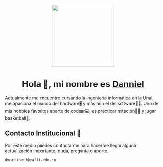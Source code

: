 <div align="center">
  <img height="200px" src="https://github-production-user-asset-6210df.s3.amazonaws.com/111100025/335029534-952f932a-9724-4265-aa17-6686e1b333f9.png?X-Amz-Algorithm=AWS4-HMAC-SHA256&X-Amz-Credential=AKIAVCODYLSA53PQK4ZA%2F20240530%2Fus-east-1%2Fs3%2Faws4_request&X-Amz-Date=20240530T032138Z&X-Amz-Expires=300&X-Amz-Signature=1e3d3b714f97dd094310d62e375126496bfc979d6e4a901e6e5911e5502bfb0b&X-Amz-SignedHeaders=host&actor_id=111100025&key_id=0&repo_id=807912917">

</div>

<h1 align="center" >
  Hola 👋, mi nombre es <a href="https://daliondev.online" target="_blank" >Danniel</a>
</h1>


Actualmente me encuentro cursando la ingeniería informática en la Unal, me apasiona el mundo del hardware🖥️ 
y más aún el del software🧑‍💻. Uno de mis hobbies favoritos aparte de codear💻, es practicar natación🏊‍♂️ y jugar basketball🏀.

## Contacto Institucional 📧
  <p>
    Por este medio puedes contactarme para hacerme llegar algúna actualización importante,
    duda, pregunta o aporte.
    
    dmartinet1@eafit.edu.co
  </p>
